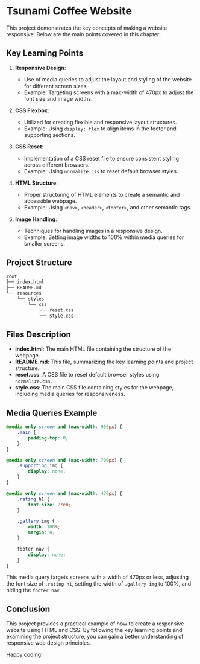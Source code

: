 # Tsunami Coffee Website

This project demonstrates the key concepts of making a website responsive. Below are the main points covered in this chapter:

## Key Learning Points

1. **Responsive Design**:
   - Use of media queries to adjust the layout and styling of the website for different screen sizes.
   - Example: Targeting screens with a max-width of 470px to adjust the font size and image widths.

2. **CSS Flexbox**:
   - Utilized for creating flexible and responsive layout structures.
   - Example: Using `display: flex` to align items in the footer and supporting sections.

3. **CSS Reset**:
   - Implementation of a CSS reset file to ensure consistent styling across different browsers.
   - Example: Using `normalize.css` to reset default browser styles.

4. **HTML Structure**:
   - Proper structuring of HTML elements to create a semantic and accessible webpage.
   - Example: Using `<nav>`, `<header>`, `<footer>`, and other semantic tags.

5. **Image Handling**:
   - Techniques for handling images in a responsive design.
   - Example: Setting image widths to 100% within media queries for smaller screens.

## Project Structure
```zsh
root
├── index.html 
├── README.md 
└── resources 
    └── styles 
        └── css 
            ├── reset.css 
            └── style.css
```


## Files Description

- **index.html**: The main HTML file containing the structure of the webpage.
- **README.md**: This file, summarizing the key learning points and project structure.
- **reset.css**: A CSS file to reset default browser styles using `normalize.css`.
- **style.css**: The main CSS file containing styles for the webpage, including media queries for responsiveness.

## Media Queries Example

```css
@media only screen and (max-width: 960px) {
    .main {
        padding-top: 0;
    }
}

@media only screen and (max-width: 700px) {
    .supporting img {
        display: none;
    }
}

@media only screen and (max-width: 470px) {
    .rating h1 {
        font-size: 2rem;
    }

    .gallery img {
        width: 100%;
        margin: 0;
    }

    footer nav {
        display: none;
    }
}
```

This media query targets screens with a width of 470px or less, adjusting the font size of `.rating h1`, setting the width of `.gallery img` to 100%, and hiding the `footer nav`.

## Conclusion

This project provides a practical example of how to create a responsive website using HTML and CSS. By following the key learning points and examining the project structure, you can gain a better understanding of responsive web design principles.

Happy coding!